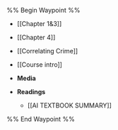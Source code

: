 %% Begin Waypoint %%
- [[Chapter 1&3]]
- [[Chapter 4]]
- [[Correlating Crime]]
- [[Course intro]]
- **Media**

- **Readings**
	- [[AI TEXTBOOK SUMMARY]]

%% End Waypoint %%